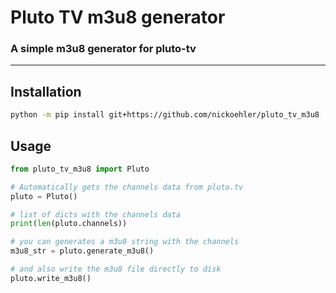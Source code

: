 # Pluto TV m3u8 generator
### A simple m3u8 generator for pluto-tv

---

## Installation

```bash
python -m pip install git+https://github.com/nickoehler/pluto_tv_m3u8
```

## Usage

```python
from pluto_tv_m3u8 import Pluto

# Automatically gets the channels data from pluto.tv
pluto = Pluto()

# list of dicts with the channels data
print(len(pluto.channels))

# you can generates a m3u8 string with the channels
m3u8_str = pluto.generate_m3u8()

# and also write the m3u8 file directly to disk
pluto.write_m3u8()
```
